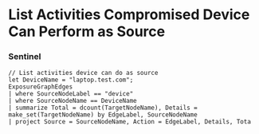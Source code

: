 # List Activities Compromised Device Can Perform as Source

### Sentinel
```KQL
// List activities device can do as source
let DeviceName = "laptop.test.com";
ExposureGraphEdges
| where SourceNodeLabel == "device"
| where SourceNodeName == DeviceName
| summarize Total = dcount(TargetNodeName), Details = make_set(TargetNodeName) by EdgeLabel, SourceNodeName
| project Source = SourceNodeName, Action = EdgeLabel, Details, Tota
```